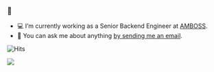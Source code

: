 ### 👋

- 💻 I’m currently working as a Senior Backend Engineer at [AMBOSS](https://amboss.com).
- 💬 You can ask me about anything [by sending me an email](mailto:salmahabdelhady@gmail.com?subject=[GITHUB] ).

![Hits](https://hitcounter.pythonanywhere.com/count/tag.svg?url=https%3A%2F%2Fgithub.com%2FSalmaAbdelhady)

<img src="https://media.giphy.com/media/48FhEMYGWji8/source.gif">
